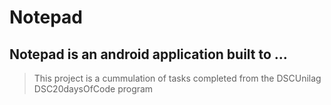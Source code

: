 # Notepad

Notepad is an android application built to ...
------------


>This project is a cummulation of tasks completed from the DSCUnilag DSC20daysOfCode program